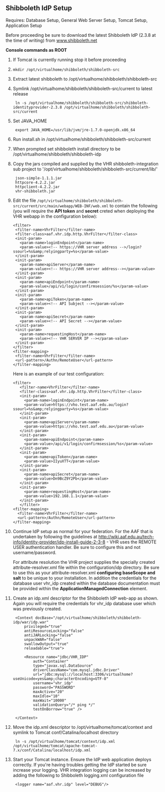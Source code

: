 ## Shibboleth IdP Setup

Requires: Database Setup, General Web Server Setup, Tomcat Setup, Application Setup

Before proceeding be sure to download the latest Shibboleth IdP (2.3.8 at the time of writing) from www.shibboleth.net

**Console commands as ROOT**

1. If Tomcat is currently running stop it before proceeding
1. `mkdir /opt/virtualhome/shibboleth/shibboleth-src`
1. Extract latest shibboleth to /opt/virtualhome/shibboleth/shibboleth-src
1. Symlink /opt/virtualhome/shibboleth/shibboleth-src/current to latest release
	
		ln -s /opt/virtualhome/shibboleth/shibboleth-src/shibboleth-identityprovider-2.3.8 /opt/virtualhome/shibboleth/shibboleth-src/current

1. Set JAVA_HOME 

		export JAVA_HOME=/usr/lib/jvm/jre-1.7.0-openjdk.x86_64

1. Run install.sh in /opt/virtualhome/shibboleth/shibboleth-src/current
1. When prompted set shibboleth install directory to be /opt/virtualhome/shibboleth/shibboleth-idp
1. Copy the jars compiled and supplied by the VHR shibboleth-integration sub project to '/opt/virtualhome/shibboleth/shibboleth-src/current/lib/'

		json-simple-1.1.1.jar
		httpcore-4.2.2.jar
     	httpclient-4.2.2.jar
     	vhr-shibboleth.jar
         
1. Edit the file `/opt/virtualhome/shibboleth/shibboleth-src/current/src/main/webapp/WEB-INF/web.xml` to contain the following (you will require the **API token** and **secret** creted when deploying the VHR webapp in the configuration below):

       <filter>
        <filter-name>VhrFilter</filter-name>
        <filter-class>aaf.vhr.idp.http.VhrFilter</filter-class>
        <init-param>
          <param-name>loginEndpoint</param-name>
          <param-value><!-- https://VHR server address -->/login?ssourl=%s&amp;relyingparty=%s</param-value>
        </init-param>
        <init-param>
          <param-name>apiServer</param-name>
          <param-value><!-- https://VHR server address--></param-value>
        </init-param>
        <init-param>
          <param-name>apiEndpoint</param-name>
          <param-value>/api/v1/login/confirmsession/%s</param-value>
        </init-param>
        <init-param>
          <param-name>apiToken</param-name>
          <param-value><!-- API Subject --></param-value>
        </init-param>
        <init-param>
          <param-name>apiSecret</param-name>
          <param-value><!-- API Secret --></param-value>
        </init-param>
        <init-param>
          <param-name>requestingHost</param-name>
          <param-value><!-- VHR SERVER IP --></param-value>
        </init-param>
       </filter>
       <filter-mapping>
        <filter-name>VhrFilter</filter-name>
        <url-pattern>/Authn/RemoteUser</url-pattern>
       </filter-mapping>

   Here is an example of our test configuration:

       <filter>
          <filter-name>VhrFilter</filter-name>
          <filter-class>aaf.vhr.idp.http.VhrFilter</filter-class>
          <init-param>
            <param-name>loginEndpoint</param-name>
            <param-value>https://vho.test.aaf.edu.au/login?ssourl=%s&amp;relyingparty=%s</param-value>
          </init-param>
          <init-param>
            <param-name>apiServer</param-name>
            <param-value>https://vho.test.aaf.edu.au</param-value>
          </init-param>
          <init-param>
            <param-name>apiEndpoint</param-name>
            <param-value>/api/v1/login/confirmsession/%s</param-value>
          </init-param>
          <init-param>
            <param-name>apiToken</param-name>
            <param-value>IIyuXTT</param-value>
          </init-param>
          <init-param>
            <param-name>apiSecret</param-name>
            <param-value>Dn9BcZ9Y2Pb</param-value>
          </init-param>
          <init-param>
            <param-name>requestingHost</param-name>
            <param-value>192.168.1.1</param-value>
          </init-param>
          </filter>
       <filter-mapping>
         <filter-name>VhrFilter</filter-name>
         <url-pattern>/Authn/RemoteUser</url-pattern>
       </filter-mapping>

1. Continue IdP setup as normal for your federation. For the AAF that is undertaken by following the guidelines at http://wiki.aaf.edu.au/tech-info/identity-provider/idp-install-guide-2-3-8 - VHR uses the REMOTE USER authentication handler. Be sure to configure this and not username/password.

    For attribute resolution the VHR project supplies the specially created attribute-resolver.xml file within the configuration/idp directory. Be sure to use this as your attribute-resolver.xml **configuring baseScope and salt** to be unique to your installation. In addition the credentials for the database user vhr_idp created within the database documentation must be provided within the **ApplicationManagedConnection** element.

1. Create an idp.xml descriptor for the Shibboleth IdP web-app as shown. Again you will require the credentials for vhr_idp database user which was previously created.

		<Context docBase="/opt/virtualhome/shibboleth/shibboleth-idp/war/idp.war"
  			privileged="true"
  			antiResourceLocking="false"
  			antiJARLocking="false"
  			unpackWAR="false"
  			swallowOutput="true"
  			reloadable="true">

  			<Resource name="jdbc/VHR_IDP"
    			auth="Container"
    			type="javax.sql.DataSource"
    			driverClassName="com.mysql.jdbc.Driver"
    			url="jdbc:mysql://localhost:3306/virtualhome?useUnicode=yes&amp;characterEncoding=UTF-8"
    			username="vhr_idp" 
    			password="PASSWORD"
    			maxActive="20" 
    			maxIdle="10" 
    			maxWait="10000" 
    			validationQuery="/* ping */" 
    			testOnBorrow="true" />

		</Context>

1. Move the idp.xml descriptor to /opt/virtualhome/tomcat/context and symlink to Tomcat conf/Catalina/localhost directory

		ln -s /opt/virtualhome/tomcat/context/idp.xml /opt/virtualhome/tomcat/apache-tomcat-7.x/conf/Catalina/localhost/idp.xml

1. Start your Tomcat instance. Ensure the IdP web application deploys correctly. If you're having troubles getting the IdP started be sure increase your logging. VHR integration logging can be increased by adding the following to Shibboleth logging.xml configuration file

		<logger name="aaf.vhr.idp" level="DEBUG"/>
